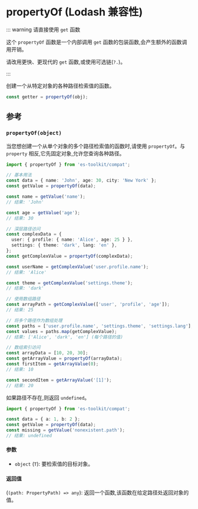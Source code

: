 # propertyOf (Lodash 兼容性)

::: warning 请直接使用 `get` 函数

这个 `propertyOf` 函数是一个内部调用 `get` 函数的包装函数,会产生额外的函数调用开销。

请改用更快、更现代的 `get` 函数,或使用可选链(`?.`)。

:::

创建一个从特定对象的各种路径检索值的函数。

```typescript
const getter = propertyOf(obj);
```

## 参考

### `propertyOf(object)`

当您想创建一个从单个对象的多个路径检索值的函数时,请使用 `propertyOf`。与 `property` 相反,它先固定对象,允许您查询各种路径。

```typescript
import { propertyOf } from 'es-toolkit/compat';

// 基本用法
const data = { name: 'John', age: 30, city: 'New York' };
const getValue = propertyOf(data);

const name = getValue('name');
// 结果: 'John'

const age = getValue('age');
// 结果: 30

// 深层路径访问
const complexData = {
  user: { profile: { name: 'Alice', age: 25 } },
  settings: { theme: 'dark', lang: 'en' },
};
const getComplexValue = propertyOf(complexData);

const userName = getComplexValue('user.profile.name');
// 结果: 'Alice'

const theme = getComplexValue('settings.theme');
// 结果: 'dark'

// 使用数组路径
const arrayPath = getComplexValue(['user', 'profile', 'age']);
// 结果: 25

// 将多个路径作为数组处理
const paths = ['user.profile.name', 'settings.theme', 'settings.lang'];
const values = paths.map(getComplexValue);
// 结果: ['Alice', 'dark', 'en'] (每个路径的值)

// 数组索引访问
const arrayData = [10, 20, 30];
const getArrayValue = propertyOf(arrayData);
const firstItem = getArrayValue(0);
// 结果: 10

const secondItem = getArrayValue('[1]');
// 结果: 20
```

如果路径不存在,则返回 `undefined`。

```typescript
import { propertyOf } from 'es-toolkit/compat';

const data = { a: 1, b: 2 };
const getValue = propertyOf(data);
const missing = getValue('nonexistent.path');
// 结果: undefined
```

#### 参数

- `object` (`T`): 要检索值的目标对象。

#### 返回值

(`(path: PropertyPath) => any`): 返回一个函数,该函数在给定路径处返回对象的值。
